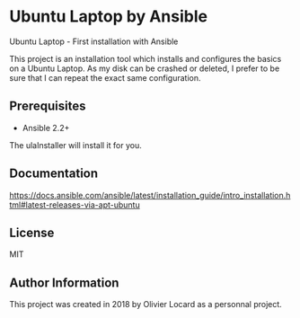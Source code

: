 # Ubuntu Laptop by Ansible

Ubuntu Laptop - First installation with Ansible

This project is an installation tool which installs and configures the basics on a Ubuntu Laptop. As my disk can be crashed or deleted, I prefer to be sure that I can repeat the exact same configuration. 

## Prerequisites

* Ansible 2.2+

The ulaInstaller will install it for you.

## Documentation

https://docs.ansible.com/ansible/latest/installation_guide/intro_installation.html#latest-releases-via-apt-ubuntu

## License

MIT

## Author Information

This project was created in 2018 by Olivier Locard as a personnal project.
